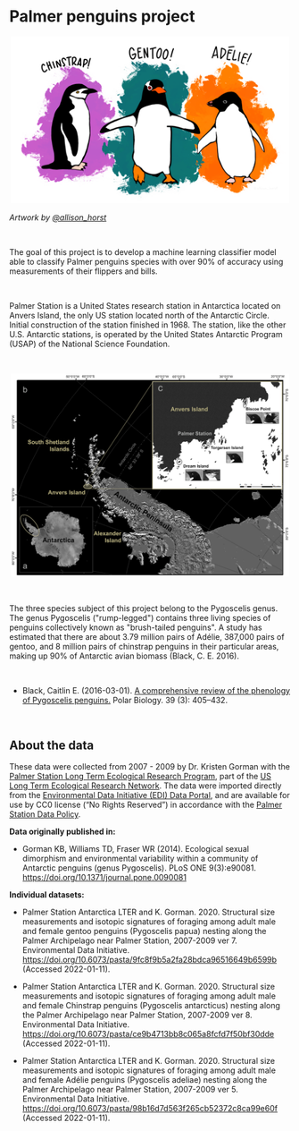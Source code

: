# Palmer penguins project
<p align="center">
<img src="images/penguins.png" width="500">
</p>

*Artwork by <a href="https://allisonhorst.github.io/palmerpenguins/index.html">@allison_horst</a>*
<p>&nbsp;</p>
The goal of this project is to develop a machine learning classifier model able to classify Palmer penguins species with over 90% of accuracy using measurements of their flippers and bills.
<p>&nbsp;</p>
Palmer Station is a United States research station in Antarctica located on Anvers Island, the only US station located north of the Antarctic Circle. Initial construction of the station finished in 1968. The station, like the other U.S. Antarctic stations, is operated by the United States Antarctic Program (USAP) of the National Science Foundation.
<p>&nbsp;</p>
<p align="center">
<img src="images/palmer_station.png" width="500">
</p>
<p>&nbsp;</p>
The three species subject of this project belong to the Pygoscelis genus. The genus Pygoscelis ("rump-legged") contains three living species of penguins collectively known as "brush-tailed penguins". A study has estimated that there are about 3.79 million pairs of Adélie, 387,000 pairs of gentoo, and 8 million pairs of chinstrap penguins in their particular areas, making up 90% of Antarctic avian biomass (Black, C. E. 2016).

<p>&nbsp;</p>

 - Black, Caitlin E. (2016-03-01). <a href="https://link.springer.com/article/10.1007%2Fs00300-015-1807-8"> A comprehensive review of the phenology of Pygoscelis penguins.</a> Polar Biology. 39 (3): 405–432.
<p>&nbsp;</p>

## About the data

These data were collected from 2007 - 2009 by Dr. Kristen Gorman with the <a href="https://pal.lternet.edu/">Palmer Station Long Term Ecological Research Program</a>, part of the <a href="https://lternet.edu/">US Long Term Ecological Research Network</a>. The data were imported directly from the <a href="https://environmentaldatainitiative.org/">Environmental Data Initiative (EDI) Data Portal</a>, and are available for use by CC0 license (“No Rights Reserved”) in accordance with the <a href="https://pal.lternet.edu/data/policies">Palmer Station Data Policy</a>.

**Data originally published in:**

 - Gorman KB, Williams TD, Fraser WR (2014). Ecological sexual dimorphism and environmental variability within a community of Antarctic penguins (genus Pygoscelis). PLoS ONE 9(3):e90081. https://doi.org/10.1371/journal.pone.0090081

**Individual datasets:**

 - Palmer Station Antarctica LTER and K. Gorman. 2020. Structural size measurements and isotopic signatures of foraging among adult male and female gentoo penguins (Pygoscelis papua) nesting along the Palmer Archipelago near Palmer Station, 2007-2009 ver 7. Environmental Data Initiative. https://doi.org/10.6073/pasta/9fc8f9b5a2fa28bdca96516649b6599b (Accessed 2022-01-11).

 - Palmer Station Antarctica LTER and K. Gorman. 2020. Structural size measurements and isotopic signatures of foraging among adult male and female Chinstrap penguins (Pygoscelis antarcticus) nesting along the Palmer Archipelago near Palmer Station, 2007-2009 ver 8. Environmental Data Initiative. https://doi.org/10.6073/pasta/ce9b4713bb8c065a8fcfd7f50bf30dde (Accessed 2022-01-11).

 - Palmer Station Antarctica LTER and K. Gorman. 2020. Structural size measurements and isotopic signatures of foraging among adult male and female Adélie penguins (Pygoscelis adeliae) nesting along the Palmer Archipelago near Palmer Station, 2007-2009 ver 5. Environmental Data Initiative. https://doi.org/10.6073/pasta/98b16d7d563f265cb52372c8ca99e60f (Accessed 2022-01-11).
